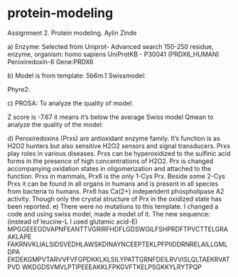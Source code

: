 # protein-modeling
Assignment 2. Protein modeling.
Aylin Zinde

a)
Enzyme: Selected from Uniprot- 
Advanced search 150-250 residue, enzyme, organism: homo sapiens
UniProtKB - P30041 (PRDX6_HUMAN)
Peroxiredoxin-6
Gene:PRDX6

b)
Model is from template: 5b6m.1 
Swissmodel: 










 

Phyre2:

 


c) PROSA: To analyze the quality of model:
 


Z score is -7.67 it means it’s below the average
Swiss model Qmean to analyze the quality of the model:
 

d) Peroxiredoxins (Prxs) are antioxidant enzyme family. It’s function is as H2O2 hunters but also sensitive H2O2 sensors and signal transducers. Prxs play roles in various diseases. Prxs can be hyperoxidized to the sulfinic acid forms in the presence of high concentrations of H2O2.  Prx is changed accompanying oxidation states in oligomerization and attached to the function. Prxs in mammals, Prx6 is the only 1-Cys Prx. Beside some 2-Cys Prxs it can be found in all organs in humans and is present in all species from bacteria to humans. Prx6 has Ca(2+) independent phospholipase A2 activity. Though only the crystal structure of Prx in the oxidized state has been reported. 
e) There were no mutations to this template.
I changed a code and using swiss model, made a model of it.
The new sequence: (instead of leucine-L I used glutamic acid-E)
MPGGEEEGDVAPNFEANTTVGRIRFHDFLGDSWGILFSHPRDFTPVCTTELGRAAKLAPE
FAKRNVKLIALSIDSVEDHLAWSKDINAYNCEEPTEKLPFPIIDDRNRELAILLGMLDPA
EKDEKGMPVTARVVFVFGPDKKLKLSILYPATTGRNFDEILRVVISLQLTAEKRVATPVD
WKDGDSVMVLPTIPEEEAKKLFPKGVFTKELPSGKKYLRYTPQP


